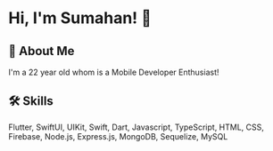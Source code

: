 # Hi, I'm Sumahan! 👋

## 🚀 About Me
I'm a 22 year old whom is a Mobile Developer Enthusiast!

## 🛠 Skills
Flutter, SwiftUI, UIKit, Swift, Dart, Javascript, TypeScript, HTML, CSS, Firebase, Node.js, Express.js, MongoDB, Sequelize, MySQL
